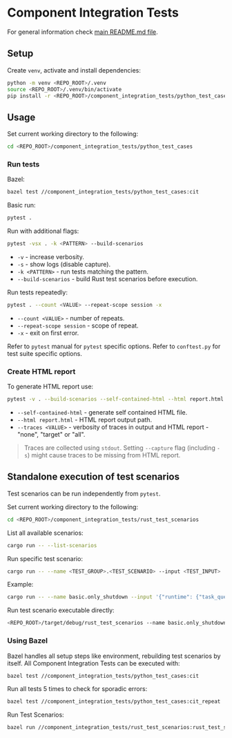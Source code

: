 # Component Integration Tests

For general information check [main README.md file](../README.md).

## Setup

Create `venv`, activate and install dependencies:

```bash
python -m venv <REPO_ROOT>/.venv
source <REPO_ROOT>/.venv/bin/activate
pip install -r <REPO_ROOT>/component_integration_tests/python_test_cases/requirements.txt
```

## Usage

Set current working directory to the following:

```bash
cd <REPO_ROOT>/component_integration_tests/python_test_cases
```

### Run tests

Bazel:

```bash
bazel test //component_integration_tests/python_test_cases:cit
```

Basic run:

```bash
pytest .
```

Run with additional flags:

```bash
pytest -vsx . -k <PATTERN> --build-scenarios
```

- `-v` - increase verbosity.
- `-s` - show logs (disable capture).
- `-k <PATTERN>` - run tests matching the pattern.
- `--build-scenarios` - build Rust test scenarios before execution.

Run tests repeatedly:

```bash
pytest . --count <VALUE> --repeat-scope session -x
```

- `--count <VALUE>` - number of repeats.
- `--repeat-scope session` - scope of repeat.
- `-x` - exit on first error.

Refer to `pytest` manual for `pytest` specific options.
Refer to `conftest.py` for test suite specific options.

### Create HTML report

To generate HTML report use:

```bash
pytest -v . --build-scenarios --self-contained-html --html report.html --traces <VALUE>
```

- `--self-contained-html` - generate self contained HTML file.
- `--html report.html` - HTML report output path.
- `--traces <VALUE>` - verbosity of traces in output and HTML report - "none", "target" or "all".

> Traces are collected using `stdout`.
> Setting `--capture` flag (including `-s`) might cause traces to be missing from HTML report.

## Standalone execution of test scenarios

Test scenarios can be run independently from `pytest`.

Set current working directory to the following:

```bash
cd <REPO_ROOT>/component_integration_tests/rust_test_scenarios
```

List all available scenarios:

```bash
cargo run -- --list-scenarios
```

Run specific test scenario:

```bash
cargo run -- --name <TEST_GROUP>.<TEST_SCENARIO> --input <TEST_INPUT>
```

Example:

```bash
cargo run -- --name basic.only_shutdown --input '{"runtime": {"task_queue_size": 256, "workers": 1}}'
```

Run test scenario executable directly:

```bash
<REPO_ROOT>/target/debug/rust_test_scenarios --name basic.only_shutdown --input '{"runtime": {"task_queue_size": 256, "workers": 1}}'
```

### Using Bazel

Bazel handles all setup steps like environment, rebuilding test scenarios by itself.
All Component Integration Tests can be executed with:

```bash
bazel test //component_integration_tests/python_test_cases:cit
```

Run all tests 5 times to check for sporadic errors:

```bash
bazel test //component_integration_tests/python_test_cases:cit_repeat
```

Run Test Scenarios:

```bash
bazel run //component_integration_tests/rust_test_scenarios:rust_test_scenarios -- --help
```
